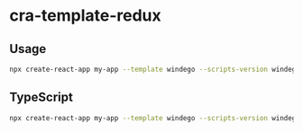 # cra-template-redux

## Usage

```sh
npx create-react-app my-app --template windego --scripts-version windego-react-scripts
```

## TypeScript

```sh
npx create-react-app my-app --template windego --scripts-version windego-react-scripts
```
